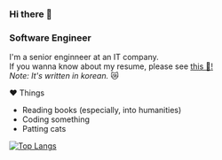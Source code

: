 ### Hi there 👋
### Software Engineer

I'm a senior enginneer at an IT company.</br>
If you wanna know about my resume, please see [this 💬!](https://gyucheol.github.io/portfolio)</br>
*Note: It's written in korean.* 😿

:hearts: Things
- Reading books (especially, into humanities)
- Coding something
- Patting cats

[![Top Langs](https://github-readme-stats.vercel.app/api/top-langs/?username=lee-gyu&theme=dark)](https://gyucheol.github.io/portfolio)

<!--
**GyuCheol/GyuCheol** is a ✨ _special_ ✨ repository because its `README.md` (this file) appears on your GitHub profile.

Here are some ideas to get you started:

- 🔭 I’m currently working on ...
- 🌱 I’m currently learning ...
- 👯 I’m looking to collaborate on ...
- 🤔 I’m looking for help with ...
- 💬 Ask me about ...
- 📫 How to reach me: ...
- 😄 Pronouns: ...
- ⚡ Fun fact: ...
-->
